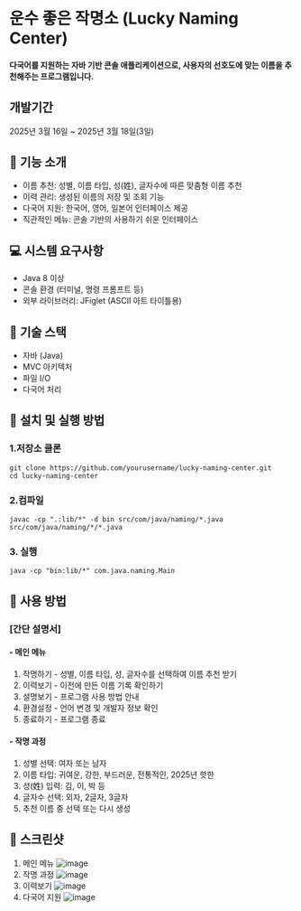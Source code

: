 # 운수 좋은 작명소 (Lucky Naming Center)
#### 다국어를 지원하는 자바 기반 콘솔 애플리케이션으로, 사용자의 선호도에 맞는 이름을 추천해주는 프로그램입니다.

## 개발기간
2025년 3월 16일 ~ 2025년 3월 18일(3일)

## 📝 기능 소개
- 이름 추천: 성별, 이름 타입, 성(姓), 글자수에 따른 맞춤형 이름 추천
- 이력 관리: 생성된 이름의 저장 및 조회 기능
- 다국어 지원: 한국어, 영어, 일본어 인터페이스 제공
- 직관적인 메뉴: 콘솔 기반의 사용하기 쉬운 인터페이스

## 💻 시스템 요구사항
- Java 8 이상
- 콘솔 환경 (터미널, 명령 프롬프트 등)
- 외부 라이브러리: JFiglet (ASCII 아트 타이틀용)

## 🔧 기술 스택
- 자바 (Java)
- MVC 아키텍처
- 파일 I/O
- 다국어 처리

## 🚀 설치 및 실행 방법
### 1.저장소 클론
```
git clone https://github.com/yourusername/lucky-naming-center.git
cd lucky-naming-center
```
### 2.컴파일
```
javac -cp ".:lib/*" -d bin src/com/java/naming/*.java src/com/java/naming/*/*.java
```
### 3. 실행
```
java -cp "bin:lib/*" com.java.naming.Main
```

## 📱 사용 방법
### [간단 설명서]
#### - 메인 메뉴
1. 작명하기 - 성별, 이름 타입, 성, 글자수를 선택하여 이름 추천 받기
2. 이력보기 - 이전에 만든 이름 기록 확인하기
3. 설명보기 - 프로그램 사용 방법 안내
4. 환경설정 - 언어 변경 및 개발자 정보 확인
5. 종료하기 - 프로그램 종료

#### - 작명 과정
1. 성별 선택: 여자 또는 남자
2. 이름 타입: 귀여운, 강한, 부드러운, 전통적인, 2025년 핫한
3. 성(姓) 입력: 김, 이, 박 등
4. 글자수 선택: 외자, 2글자, 3글자
5. 추천 이름 중 선택 또는 다시 생성

## 📸 스크린샷
1. 메인 메뉴
![image](https://github.com/user-attachments/assets/527dcc86-e1e3-447d-aaa4-9ca5937e154c)
2. 작명 과정
![image](https://github.com/user-attachments/assets/4d2882b6-186a-4b23-97c0-a0abf80adb65)
3. 이력보기
![image](https://github.com/user-attachments/assets/c905552a-57a0-4e44-970e-276fcd61b220)
4. 다국어 지원
![image](https://github.com/user-attachments/assets/9c1f5228-819e-4017-be89-b6512dc034ce)



